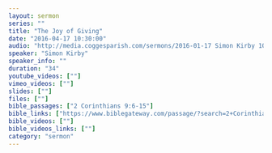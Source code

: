 ```yaml
---
layout: sermon
series: ""
title: "The Joy of Giving"
date: "2016-04-17 10:30:00"
audio: "http://media.coggesparish.com/sermons/2016-01-17 Simon Kirby 10-30.mp3"
speaker: "Simon Kirby"
speaker_info: ""
duration: "34"
youtube_videos: [""]
vimeo_videos: [""]
slides: [""]
files: [""]
bible_passages: ["2 Corinthians 9:6-15"]
bible_links: ["https://www.biblegateway.com/passage/?search=2+Corinthians+9%3A6-15&version=NIV"]
bible_videos: [""]
bible_videos_links: [""]
category: "sermon"
---
```


